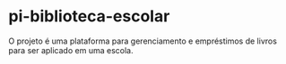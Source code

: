 # pi-biblioteca-escolar
O projeto é uma plataforma para gerenciamento e empréstimos de livros para ser aplicado em uma escola.
